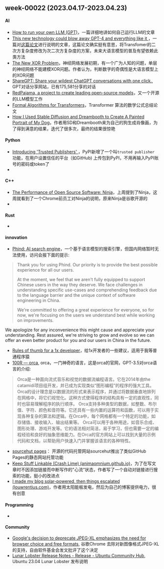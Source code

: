 ## week-00022 (2023.04.17-2023.04.23)

#### AI
+ [How to run your own LLM (GPT)](https://blog.rfox.eu/en/Programming/How_to_run_your_own_LLM_GPT.html)，一篇详细地讲如何自己运行LLM的文章
+ [This new technology could blow away GPT-4 and everything like it ](https://www.zdnet.com/article/this-new-technology-could-blow-away-gpt-4-and-everything-like-it/)，一篇对[这篇论文](https://arxiv.org/abs/2302.10866)进行说明的文章，这篇论文确实挺有意思，将Transfomer的二次方复杂度修改为次二次方复杂度的方案，未来大语言模型的普及有望依赖此类方法
+ [The New XOR Problem](https://blog.wtf.sg/posts/2023-02-03-the-new-xor-problem/)，神经网络发展初期，有一个广为人知的问题，单层的神经网络不能建模XOR问题。作者认为，判断数字的奇偶性是大语言模型上的XOR问题
+ [ShareGPT: Share your wildest ChatGPT conversations with one click.](https://sharegpt.com/), GPT对话分享网站，已有175,581分享的对话
+ [RedPajama, a project to create leading open-source models](https://www.together.xyz/blog/redpajama)，又一个开源的LLM模型工作
+ [Formal Algorithms for Transformers](https://arxiv.org/abs/2207.09238)，Transformer 算法的数学公式总结论文
+ [How I Used Stable Diffusion and Dreambooth to Create A Painted Portrait of My Dog](https://www.shruggingface.com/blog/how-i-used-stable-diffusion-and-dreambooth-to-create-a-painted-portrait-of-my-dog)，作者用SD和Dreambooth来为自己的狗生成肖像画，为了得到满意的结果，迭代了很多次，最终的结果很惊艳

#### Python
+ [Introducing 'Trusted Publishers' ](https://blog.pypi.org/posts/2023-04-20-introducing-trusted-publishers/)，PyPI新增了一个叫`trusted publisher` 功能，在用户设置信任的平台（如GitHub) 上传包到PyPI，不用再输入PyPI账号的密码或token了
+ 

#### C++
+ [The Performance of Open Source Software: Ninja](https://aosabook.org/en/posa/ninja.html)，上周提到了Ninja，这周就看到了一个Chrome前员工对Ninja的说明，原来Ninja是谷歌开源的
+ 

#### Rust
+ 

#### innovation
+ [Phind: AI search engine](https://www.phind.com/)，一个基于语言模型的搜索引擎，但国内网络暂时无法使用，访问会报下面的提示:
> Thank you for using Phind. Our priority is to provide the best possible experience for all our users.  
> 
> At the moment, we feel that we aren't fully equipped to support Chinese users in the way they deserve. We face challenges in understanding specific use-cases and comprehending feedback due to the language barrier and the unique context of software engineering in China.  
> 
> We're committed to offering a great experience for everyone, so for now, we're focusing on the users we 
> understand best while working on improvements. 
>  
  We apologize for any inconvenience this might cause and appreciate your understanding. Rest assured, we're striving to grow and evolve so we can offer an even better product for you and our users in China in the future.
  
+ [Rules of thumb for a 1x developer](https://muldoon.cloud/programming/2020/04/17/programming-rules-thumb.html)，给1x开发者的一些建议，适用于我等普通程序猿
+ [100R — orca](https://100r.co/site/orca.html), orca，一门神奇的语言，这是orca的官网，GPT-3.5对orca语言的介绍:
> Orca是一种面向流式音乐和视觉的数据流编程语言。它在2014年由the catamidi项目组开发，并已成为实现类似“图形编程”的程序的强大工具。Orca的设计理念是以数据流的形式来表示程序，并通过将数据垂直地排列在网格中，将它们视觉化。这种方式使得程序的结构具有一定的直观性，同时也容易理解程序的执行顺序。
> Orca支持多种类型的数据，如整数、布尔值、字符、颜色和音符等。它还具有一些内置的运算符和函数，可以用于实现各种复杂的算法和逻辑。在Orca中，每个网格都有一个特定的功能，如存储值、接收输入、输出结果等。
> Orca可以用于各种用途，如音乐合成、图形处理、游戏开发等。它的语法相对简洁，易于学习，但也需要一定的编程经验和良好的抽象思维能力。在Orca的官方网站上可以找到大量的示例代码和文档，以帮助用户快速入门并掌握该语言的各种特性。

+ [sourcehut pages](https://srht.site/)： 开源的代码托管网站sourcehut推出了类似GitHub Pages的静态网站托管功能
+ [Keep Stuff Linkable (Crash Lime) (animaomnium.github.io)](https://animaomnium.github.io/keep-stuff-linkable/)，为了在写文章时不因添加链接而中断写作的"心流“状态，作者写了一个自动对链接进行搜索的功能，挺小的改进点
+ [I made my blog solar-powered, then things escalated (louwrentius.com)](https://louwrentius.com/i-made-my-blog-solar-powered-then-things-escalated.html)，作者用太阳能板发电，然后为自己的博客提供电力，很有创意

#### Programming
+ 

#### Community
+ [Google's decision to deprecate JPEG-XL emphasizes the need for browser choice and free formats](https://www.fsf.org/blogs/community/googles-decision-to-deprecate-jpeg-xl-emphasizes-the-need-for-browser-choice-and-free-formats), 谷歌Chrome 去除对新图像格式JPEG-XL的支持，自由软件基金会发文批评了这个决定
+ [Lunar Lobster Release Notes - Release - Ubuntu Community Hub](https://discourse.ubuntu.com/t/lunar-lobster-release-notes/31910), Ubuntu 23.04 Lunar Lobster 发布说明

